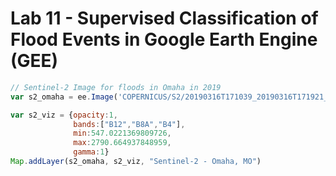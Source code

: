# Lab 11 - Supervised Classification of Flood Events in Google Earth Engine (GEE)

```js
// Sentinel-2 Image for floods in Omaha in 2019
var s2_omaha = ee.Image('COPERNICUS/S2/20190316T171039_20190316T171921_T14TQL')

var s2_viz = {opacity:1,
              bands:["B12","B8A","B4"],
              min:547.0221369809726,
              max:2790.664937848959,
              gamma:1}
Map.addLayer(s2_omaha, s2_viz, "Sentinel-2 - Omaha, MO")
```
